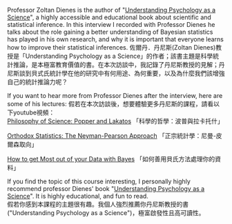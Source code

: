 Professor Zoltan Dienes is the author of "[Understanding Psychology as a Science](https://he.palgrave.com/page/detail/?sf1=barcode&st1=9780230542303)", a highly accessible and educational book about scientific and statistical inference. In this interview I recorded with Professor Dienes he talks about the role gaining a better understanding of Bayesian statistics has played in his own research, and why it is important that everyone learns how to improve their statistical inferences.
佐爾丹．丹尼斯(Zoltan Dienes)教授是「Understanding Psychology as a Science」的作者；該書主題是科學統計推論，是本極富教育價值的書。在本次訪談中，我記錄了丹尼斯教授的見解；丹尼斯談到貝式氏統計學在他的研究中有何用途、為何重要，以及為什麼我們該增強自己的統計推論力呢？  

If you want to hear more from Professor Dienes after the interview, here are some of his lectures:
假若在本次訪談後，想要體驗更多丹尼斯的課程，請看以下youtube視頻：  
[Philosophy of Science: Popper and Lakatos](https://www.youtube.com/watch?v=cgvKG_3Ck7Y)
「科學的哲學：波普與拉卡托什」  

[Orthodox Statistics: The Neyman-Pearson Approach](https://www.youtube.com/watch?v=LYcu3LoGqKc)
「正宗統計學：尼曼-皮爾森取向」  

[How to get Most out of your Data with Bayes](https://www.youtube.com/watch?v=NHFfJEvzPIo)
「如何善用貝氏方法處理你的資料」

If you find the topic of this course interesting, I personally highly recommend professor Dienes' book "[Understanding Psychology as a Science](https://he.palgrave.com/page/detail/?sf1=barcode&st1=9780230542303)". It is highly educational, and fun to read.  
假若你感到本課程的主題很有趣。我個人強烈推薦你丹尼斯教授的書("Understanding Psychology as a Science")，極富啟發性且高可讀性。  
